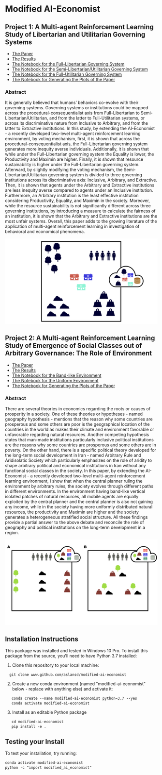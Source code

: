 # Modified AI-Economist

## Project 1: A Multi-agent Reinforcement Learning Study of Libertarian and Utilitarian Governing Systems

- [The Paper](https://github.com/salesforce/ai-economist/blob/master/tutorials/economic_simulation_basic.ipynb)
- [The Results](https://github.com/salesforce/ai-economist/blob/master/tutorials/economic_simulation_basic.ipynb)
- [The Notebook for the Full-Libertarian Governing System](https://github.com/salesforce/ai-economist/blob/master/tutorials/economic_simulation_basic.ipynb)
- [The Notebook for the Semi-Libertarian/Utilitarian Governing System](https://github.com/salesforce/ai-economist/blob/master/tutorials/economic_simulation_basic.ipynb)
- [The Notebook for the Full-Utilitarian Governing System](https://github.com/salesforce/ai-economist/blob/master/tutorials/economic_simulation_basic.ipynb)
- [The Notebook for Generating the Plots of the Paper](https://github.com/salesforce/ai-economist/blob/master/tutorials/economic_simulation_basic.ipynb)

### Abstract
It is generally believed that humans’ behaviors co-evolve with their governing systems. Governing systems or institutions could be mapped across the procedural-consequentialist axis from Full-Libertarian to Semi-Libertarian/Utilitarian, and from the latter to Full-Utilitarian systems, or across its discriminative nature from Inclusive to Arbitrary, and from the latter to Extractive institutions. In this study, by extending the AI-Economist - a recently developed two-level multi-agent reinforcement learning environment, by voting mechanism, first, it is shown that across the procedural-consequentialist axis, the Full-Libertarian governing system generates more inequity averse individuals. Additionally, it is shown that while under the Full-Libertarian governing system the Equality is lower, the Productivity and Maximin are higher. Finally, it is shown that resource sustainability is higher under the Full-Libertarian governing system. Afterward, by slightly modifying the voting mechanism, the Semi-Libertarian/Utilitarian governing system is divided to three governing institutions across its discriminative axis: Inclusive, Arbitrary, and Extractive. Then, it is shown that agents under the Arbitrary and Extractive institutions are less inequity averse compared to agents under an Inclusive institution. Furthermore, an Arbitrary institution is the least effective institution considering Productivity, Equality, and Maximin in the society. Moreover, while the resource sustainability is not significantly different across three governing institutions, by introducing a measure to calculate the fairness of an institution, it is shown that the Arbitrary and Extractive institutions are the most unfair systems. Overall, this
paper adds to the growing literature of the application of multi-agent reinforcement learning in investigation of behavioral and economical phenomena.

<p align="center">
  <img width="800" src="figs/Slide_1.jpeg" />
</p>

## Project 2: A Multi-agent Reinforcement Learning Study of Emergence of Social Classes out of Arbitrary Governance: The Role of Environment

- [The Paper](https://github.com/salesforce/ai-economist/blob/master/tutorials/economic_simulation_basic.ipynb)
- [The Results](https://github.com/salesforce/ai-economist/blob/master/tutorials/economic_simulation_basic.ipynb)
- [The Notebook for the Band-like Environment](https://github.com/salesforce/ai-economist/blob/master/tutorials/economic_simulation_basic.ipynb)
- [The Notebook for the Uniform Environment](https://github.com/salesforce/ai-economist/blob/master/tutorials/economic_simulation_basic.ipynb)
- [The Notebook for Generating the Plots of the Paper](https://github.com/salesforce/ai-economist/blob/master/tutorials/economic_simulation_basic.ipynb)

### Abstract
There are several theories in economics regarding the roots or causes of prosperity in a society. One of these theories or hypotheses - named geography hypothesis - mentions that the reason why some countries are prosperous and some others are poor is the geographical location of the countries in the world as makes their climate and environment favorable or unfavorable regarding natural resources. Another competing hypothesis states that man-made institutions particularly inclusive political institutions are the reasons why some countries are prosperous and some others are in poverty. On the other hand, there is a specific political theory developed for the long-term social development in Iran - named Arbitrary Rule and Aridisolatic Society which particularly emphasizes on the role of aridity to shape arbitrary political and economical institutions in Iran without any functional social classes in the society. In this paper, by extending the AI-Economist - a recently developed two-level multi-agent reinforcement learning environment, I show that when the central planner ruling the environment by arbitrary rules, the society evolves through different paths in different environments. In the environment having band-like vertical isolated patches of natural resources, all mobile agents are equally exploited by the central planner and the central planner is also not gaining any income, while in the society having more uniformly distributed natural resources, the productivity and Maximin are higher and the society generates a heterogeneous stratified social structure. All these findings provide a partial answer to the above debate and reconcile the role of geography and political institutions on the long-term development in a region.

<p align="center">
  <img width="800" src="figs/Slide_2.jpeg" />
</p>

## Installation Instructions

This package was installed and tested in Windows 10 Pro. To install this package from the source, you'll need to have Python 3.7 installed:

1. Clone this repository to your local machine:

 ```
   git clone www.github.com/aslansd/modified-ai-economist
 ```

2. Create a new conda environment (named "modified-ai-economist" below - replace with anything else) and activate it:

```pyfunctiontypecomment
   conda create --name modified-ai-economist python=3.7 --yes
   conda activate modified-ai-economist
```

3. Install as an editable Python package

```pyfunctiontypecomment
   cd modified-ai-economist
   pip install -e .
```

## Testing your Install

To test your installation, try running:

```
conda activate modified-ai-economist
python -c "import modified_ai_economist"
```
